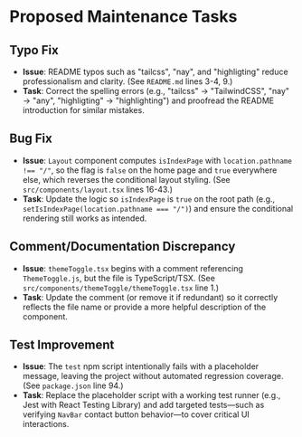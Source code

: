 # Proposed Maintenance Tasks

## Typo Fix
- **Issue**: README typos such as "tailcss", "nay", and "highligting" reduce professionalism and clarity. (See `README.md` lines 3-4, 9.)
- **Task**: Correct the spelling errors (e.g., "tailcss" → "TailwindCSS", "nay" → "any", "highligting" → "highlighting") and proofread the README introduction for similar mistakes.

## Bug Fix
- **Issue**: `Layout` component computes `isIndexPage` with `location.pathname !== "/"`, so the flag is `false` on the home page and `true` everywhere else, which reverses the conditional layout styling. (See `src/components/layout.tsx` lines 16-43.)
- **Task**: Update the logic so `isIndexPage` is `true` on the root path (e.g., `setIsIndexPage(location.pathname === "/")`) and ensure the conditional rendering still works as intended.

## Comment/Documentation Discrepancy
- **Issue**: `themeToggle.tsx` begins with a comment referencing `ThemeToggle.js`, but the file is TypeScript/TSX. (See `src/components/themeToggle/themeToggle.tsx` line 1.)
- **Task**: Update the comment (or remove it if redundant) so it correctly reflects the file name or provide a more helpful description of the component.

## Test Improvement
- **Issue**: The `test` npm script intentionally fails with a placeholder message, leaving the project without automated regression coverage. (See `package.json` line 94.)
- **Task**: Replace the placeholder script with a working test runner (e.g., Jest with React Testing Library) and add targeted tests—such as verifying `NavBar` contact button behavior—to cover critical UI interactions.
